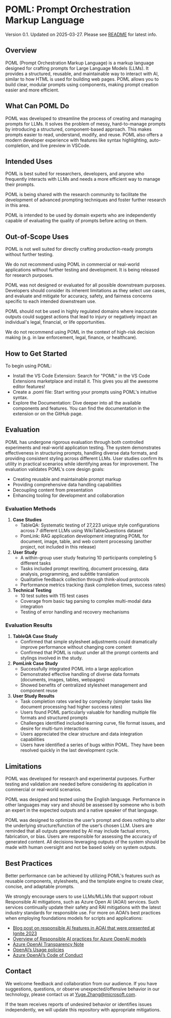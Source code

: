 # POML: Prompt Orchestration Markup Language

Version 0.1. Updated on 2025-03-27. Please see [README](README.md) for latest info.

## Overview

POML (Prompt Orchestration Markup Language) is a markup language designed for crafting prompts for Large Language Models (LLMs). It provides a structured, reusable, and maintainable way to interact with AI, similar to how HTML is used for building web pages. POML allows you to build clear, modular prompts using components, making prompt creation easier and more efficient.

## What Can POML Do

POML was developed to streamline the process of creating and managing prompts for LLMs. It solves the problem of messy, hard-to-manage prompts by introducing a structured, component-based approach. This makes prompts easier to read, understand, modify, and reuse. POML also offers a modern developer experience with features like syntax highlighting, auto-completion, and live preview in VSCode.

## Intended Uses

POML is best suited for researchers, developers, and anyone who frequently interacts with LLMs and needs a more efficient way to manage their prompts.

POML is being shared with the research community to facilitate the development of advanced prompting techniques and foster further research in this area.

POML is intended to be used by domain experts who are independently capable of evaluating the quality of prompts before acting on them.

## Out-of-Scope Uses

POML is not well suited for directly crafting production-ready prompts without further testing.

We do not recommend using POML in commercial or real-world applications without further testing and development. It is being released for research purposes.

POML was not designed or evaluated for all possible downstream purposes. Developers should consider its inherent limitations as they select use cases, and evaluate and mitigate for accuracy, safety, and fairness concerns specific to each intended downstream use.

POML should not be used in highly regulated domains where inaccurate outputs could suggest actions that lead to injury or negatively impact an individual's legal, financial, or life opportunities.

We do not recommend using POML in the context of high-risk decision making (e.g. in law enforcement, legal, finance, or healthcare).

## How to Get Started

To begin using POML:

* Install the VS Code Extension: Search for "POML" in the VS Code Extensions marketplace and install it. This gives you all the awesome editor features!
* Create a .poml file: Start writing your prompts using POML's intuitive syntax.
* Explore the Documentation: Dive deeper into all the available components and features. You can find the documentation in the extension or on the GitHub page.

## Evaluation

POML has undergone rigorous evaluation through both controlled experiments and real-world application testing. The system demonstrates effectiveness in structuring prompts, handling diverse data formats, and providing consistent styling across different LLMs. User studies confirm its utility in practical scenarios while identifying areas for improvement. The evaluation validates POML's core design goals:

* Creating reusable and maintainable prompt markup
* Providing comprehensive data handling capabilities
* Decoupling content from presentation
* Enhancing tooling for development and collaboration

### Evaluation Methods

1.  **Case Studies**
    * TableQA: Systematic testing of 27,223 unique style configurations across 7 different LLMs using WikiTableQuestions dataset
    * PomLink: RAG application development integrating POML for document, image, table, and web content processing (another project, not included in this release)
2.  **User Study**
    * A within-group user study featuring 10 participants completing 5 different tasks
    * Tasks included prompt rewriting, document processing, data analysis, programming, and subtitle translation
    * Qualitative feedback collection through think-aloud protocols
    * Performance metrics tracking (task completion times, success rates)
3.  **Technical Testing**
    * 10 test suites with 115 test cases
    * Coverage from basic tag parsing to complex multi-modal data integration
    * Testing of error handling and recovery mechanisms

### Evaluation Results

1.  **TableQA Case Study**
    * Confirmed that simple stylesheet adjustments could dramatically improve performance without changing core content
    * Confirmed that POML is robust under all the prompt contents and stylings involved in the study.
2.  **PomLink Case Study**
    * Successfully integrated POML into a large application
    * Demonstrated effective handling of diverse data formats (documents, images, tables, webpages)
    * Showed benefits of centralized stylesheet management and component reuse
3.  **User Study Results**
    * Task completion rates varied by complexity (simpler tasks like document processing had higher success rates)
    * Users found POML particularly valuable for handling multiple file formats and structured prompts
    * Challenges identified included learning curve, file format issues, and desire for multi-turn interactions
    * Users appreciated the clear structure and data integration capabilities
    * Users have identified a series of bugs within POML. They have been resolved quickly in the last development cycle.

## Limitations

POML was developed for research and experimental purposes. Further testing and validation are needed before considering its application in commercial or real-world scenarios.

POML was designed and tested using the English language. Performance in other languages may vary and should be assessed by someone who is both an expert in the expected outputs and a native speaker of that language.

POML was designed to optimize the user’s prompt and does nothing to alter the underlying structure/function of the user’s chosen LLM. Users are reminded that all outputs generated by AI may include factual errors, fabrication, or bias. Users are responsible for assessing the accuracy of generated content. All decisions leveraging outputs of the system should be made with human oversight and not be based solely on system outputs.

## Best Practices

Better performance can be achieved by utilizing POML's features such as reusable components, stylesheets, and the template engine to create clear, concise, and adaptable prompts.

We strongly encourage users to use LLMs/MLLMs that support robust Responsible AI mitigations, such as Azure Open AI (AOAI) services. Such services continually update their safety and RAI mitigations with the latest industry standards for responsible use. For more on AOAI’s best practices when employing foundations models for scripts and applications:

* [Blog post on responsible AI features in AOAI that were presented at Ignite 2023](https://techcommunity.microsoft.com/t5/ai-azure-ai-services-blog/announcing-new-ai-safety-amp-responsible-ai-features-in-azure/ba-p/3983686)
* [Overview of Responsible AI practices for Azure OpenAI models](https://learn.microsoft.com/en-us/legal/cognitive-services/openai/overview)
* [Azure OpenAI Transparency Note](https://learn.microsoft.com/en-us/legal/cognitive-services/openai/transparency-note)
* [OpenAI’s Usage policies](https://openai.com/policies/usage-policies)
* [Azure OpenAI’s Code of Conduct](https://learn.microsoft.com/en-us/legal/cognitive-services/openai/code-of-conduct)

## Contact

We welcome feedback and collaboration from our audience. If you have suggestions, questions, or observe unexpected/offensive behavior in our technology, please contact us at Yuge.Zhang@microsoft.com.

If the team receives reports of undesired behavior or identifies issues independently, we will update this repository with appropriate mitigations.